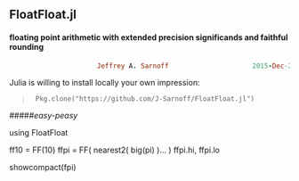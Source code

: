 ## FloatFloat.jl
#### floating point arithmetic with extended precision significands and faithful rounding
```ruby
                      Jeffrey A. Sarnoff                     2015-Dec-20
```                    

Julia is willing to install locally your own impression:  
>      Pkg.clone("https://github.com/J-Sarnoff/FloatFloat.jl")        

#####*easy-peasy*
    
    
using FloatFloat

ff10 = FF(10)
ffpi = FF( nearest2( big(pi) )... )
ffpi.hi, ffpi.lo

showcompact(fpi)

